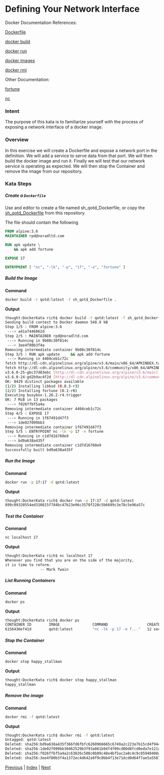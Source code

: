 # Defining Your Network Interface

Docker Documentation References:

[Dockerfile](https://docs.docker.com/engine/reference/builder/)

[docker build](https://docs.docker.com/engine/reference/commandline/build/)

[docker run](https://docs.docker.com/engine/reference/commandline/run/)

[docker images](https://docs.docker.com/engine/reference/commandline/images/)

[docker rmi](https://docs.docker.com/engine/reference/commandline/rmi/)

Other Documentation:

[fortune](https://pkgs.alpinelinux.org/package/v3.6/community/x86_64/fortune)

[nc](http://man.openbsd.org/nc)


### Intent

The purpose of this kata is to familiarize yourself with the process of exposing a network interface of a docker image.

### Overview

In this exercise we will create a Dockerfile and expose a network port in the definition. We will add a service to serve data from that port. We will then build the docker image and run it. Finally we will test that our network service is operating as expected. We will then stop the Container and remove the image from our repository.

### Kata Steps

##### Create a `Dockerfile`

Use and editor to create a file named sh_qotd_Dockerfile, or copy the [sh_qotd_Dockerfile](sh_qotd_Dockerfile) from this repository.

The file should contain the following

```Dockerfile
FROM alpine:3.6
MAINTAINER rpd@noradltd.com

RUN apk update \
    && apk add fortune

EXPOSE 17

ENTRYPOINT [ "nc", "-lk", "-p", "17", "-e", "fortune" ]
```

##### Build the Image

**Command**

```bash
docker build -t qotd:latest -f sh_qotd_Dockerfile .
```

**Output**

```bash
thought:DockerKata rich$ docker build -t qotd:latest -f sh_qotd_Dockerfile .
Sending build context to Docker daemon 548.9 kB
Step 1/5 : FROM alpine:3.6
 ---> a41a7446062d
Step 2/5 : MAINTAINER rpd@noradltd.com
 ---> Running in 9b08c30f814c
 ---> 3ee4f80b3f4a
Removing intermediate container 9b08c30f814c
Step 3/5 : RUN apk update     && apk add fortune
 ---> Running in 4404ceb1c72c
fetch http://dl-cdn.alpinelinux.org/alpine/v3.6/main/x86_64/APKINDEX.tar.gz
fetch http://dl-cdn.alpinelinux.org/alpine/v3.6/community/x86_64/APKINDEX.tar.gz
v3.6.0-25-gbc37d83ebc [http://dl-cdn.alpinelinux.org/alpine/v3.6/main]
v3.6.0-24-gd2b9ac4f2d [http://dl-cdn.alpinelinux.org/alpine/v3.6/community]
OK: 8429 distinct packages available
(1/2) Installing libbsd (0.8.3-r3)
(2/2) Installing fortune (0.1-r0)
Executing busybox-1.26.2-r4.trigger
OK: 7 MiB in 13 packages
 ---> f026ffbf5a4a
Removing intermediate container 4404ceb1c72c
Step 4/5 : EXPOSE 17
 ---> Running in 1f67491d47f3
 ---> 1de02f099bb3
Removing intermediate container 1f67491d47f3
Step 5/5 : ENTRYPOINT nc -lk -p 17 -e fortune
 ---> Running in c1d7d16760e9
 ---> bd9a638a435f
Removing intermediate container c1d7d16760e9
Successfully built bd9a638a435f
```

##### Run the Image

**Command**

```bash
docker run -p 17:17 -d qotd:latest
```

**Output**

```bash
thought:DockerKata rich$ docker run -p 17:17 -d qotd:latest
899c09320554ed310815f784bc47b23e96c3578f228c5b6699c3e78c5e96a57c
```

##### Test the Container

**Command**

```bash
nc localhost 17
```

**Output**

```bash
thought:DockerKata rich$ nc localhost 17
Whenever you find that you are on the side of the majority,
it is time to reform.
                -- Mark Twain
```

##### List Running Containers

**Command**

```bash
docker ps
```

**Output**

```bash
thought:DockerKata rich$ docker ps
CONTAINER ID        IMAGE               COMMAND                  CREATED             STATUS              PORTS                NAMES
6156436ef41d        qotd:latest         "nc -lk -p 17 -e f..."   12 seconds ago      Up 11 seconds       0.0.0.0:17->17/tcp   happy_stallman
```

##### Stop the Container

**Command**

```bash
docker stop happy_stallman
```

**Output**

```bash
thought:DockerKata rich$ docker stop happy_stallman
happy_stallman
```

##### Remove the image

**Command**

```bash
docker rmi -f qotd:latest
```

**Output**

```bash
thought:DockerKata rich$ docker rmi -f qotd:latest
Untagged: qotd:latest
Deleted: sha256:bd9a638a435f366fd6fbfc6260966665c6749a2c223e7b15cd4f944fe098eef0
Deleted: sha256:1de02f099bb30462529b3f93a861b94f4f09cd00d8fcd0eda7e121a9d725063b
Deleted: sha256:f026ffbf5a4a2c63026c508c0b09c48e4bf5ac2a8c4c9c05940408a90067c240
Deleted: sha256:3ee4f80b3f4a1372ec4d642a9f9c0bb4f13e71dcd0d64f7ae5a55872c4bc28d7
```


[Previous](20_mounting_volumes.md) | [Index](README.md) | [Next](22_define_volume.md)
